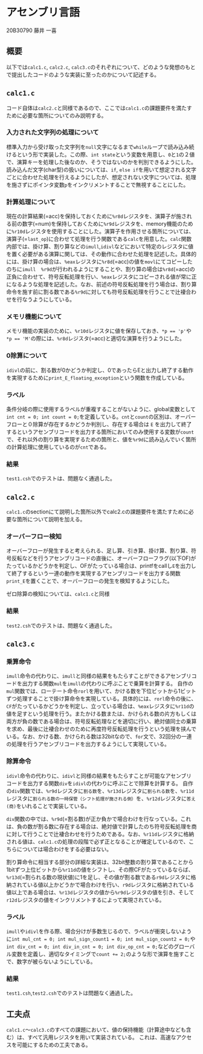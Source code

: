 # アセンブリ言語

20B30790 藤井 一喜

## 概要

以下では`calc1.c`, `calc2.c`, `calc3.c`のそれぞれについて、どのような発想のもとで提出したコードのような実装に至ったのかについて記述する。

## `calc1.c`

コード自体は`calc2.c`と同様であるので、ここでは`calc1.c`の課題要件を満たすために必要な箇所についてのみ説明する。

### 入力された文字列の処理について

  標準入力から受け取った文字列を`null`文字になるまで`while`ループで読み込み続けるという形で実装した。この際、`int state`という変数を用意し、`0`と`1`の２値で、演算キーを処理した後なのか、そうではないのかを判別できるようにした。読み込んだ文字(char型)の扱いについては、`if`, `else if`を用いて想定される文字ごとに合わせた処理を行えるようにしたが、想定されない文字については、処理を施さずにポインタ変数`p`をインクリメントすることで無視することにした。

### 計算処理について

  現在の計算結果(=acc)を保持しておくために`%r8d`レジスタを、演算子が施される前の数字(=num)を保持しておくために`%r9d`レジスタを、memory機能のために`%r10d`レジスタを使用することにした。演算子を作用させる箇所については、演算子(=`last_op`)に合わせて処理を行う関数である`calc`を用意した。`calc`関数内部では、掛け算、割り算などの`imull`,`idivl`などにおいて特定のレジスタに値を置く必要がある演算に関しては、その動作に合わせた処理を記述した。具体的には、掛け算の場合は、`%eax`レジスタに`%r8d`(=acc)の値を`movl`にてコピーしたのちに`imull  %r9d`が行われるようにすることや、割り算の場合は`%r8d`(=acc)の正負に合わせて、符号反転処理を行い、`%eax`レジスタにコピーされる値が常に正になるような処理を記述した。なお、前述の符号反転処理を行う場合は、割り算命令を施す前に割る数である`%r9d`に対しても符号反転処理を行うことで辻褄合わせを行なうようにしている。


### メモリ機能について

  メモリ機能の実装のために、`%r10d`レジスタに値を保存しておき、`*p == 'p'`や`*p == 'M'`の際には、`%r8d`レジスタ(=acc)と適切な演算を行うようにした。

### 0除算について
  `idivl`の前に、割る数が0かどうか判定し、0であったらEと出力し終了する動作を実現するために`print_E_floating_exception`という関数を作成している。

### ラベル
条件分岐の際に使用するラベルが重複することがないように、global変数として`int cnt = 0; int count = 0;`を定義している。`cnt`と`count`の区別は、オーバーフローと０除算が存在するかどうか判別し、存在する場合は `E` を出力して終了するというアセンブリコードを出力する箇所においてのみ使用する変数が`count`で、それ以外の割り算を実現するための箇所と、値を`%r9d`に読み込んでいく箇所の計算処理に使用しているのが`cnt`である。

### 結果
`test1.csh`でのテストは、問題なく通過した。
## `calc2.c`

`calc1.c`のsectionにて説明した箇所以外でcalc2.cの課題要件を満たすために必要な箇所について説明を加える。

### オーバーフロー検知

オーバーフローが発生すると考えられる、足し算、引き算、掛け算、割り算、符号反転などを行うアセンブリコードの直後に、オーバーフローフラグ(以下OF)がたっているかどうかを判定し、OFがたっている場合は、printfをcallし`E`を出力して終了するという一連の動作を実現するアセンブリコードを出力する関数`print_E`を置くことで、オーバーフローの発生を検知するようにした。

ゼロ除算の検知については、`calc1.c`と同様

### 結果

`test2.csh`でのテストは、問題なく通過した。
## `calc3.c`

### 乗算命令

`imull`命令の代わりに、`imull`と同様の結果をもたらすことができるアセンブリコードを出力する関数`mul`を`imull`の代わりに呼ぶことで乗算を計算する。
自作の`mul`関数では、ローテート命令`rorl`を用いて、かける数を下位ビットから1ビットずつ処理することで掛け算命令を実現している。具体的には、`rorl`命令の後に、`CF`がたっているかどうかを判定し、立っている場合は、`%eax`レジスタに`%r11d`の値を足すという処理を行う。またかける数または、かけられる数の片方もしくは両方が負の数である場合は、符号反転処理などを適切に行い、絶対値同士の乗算を求め、最後に辻褄合わせのために再度符号反転処理を行うという処理を挟んでいる。なお、かける数、かけられる数は32bitなので、`for`文で、32回分の一連の処理を行うアセンブリコードを出力するようにして実現している。

### 除算命令

`idivl`命令の代わりに、`idivl`と同様の結果をもたらすことが可能なアセンブリコードを出力する関数`div`を`idivl`の代わりに呼ぶことで除算を計算する。
自作の`div`関数では、`%r9d`レジスタに`割る数`を、`%r13d`レジスタに`割られる数`を、`%r11d`レジスタに`割られる数の一時保管（シフト処理が施される側）`を、`%r12d`レジスタに`答え(商)`をいれることで実装している。

`div`関数の中では、`%r9d`(=割る数)が正か負かで場合わけを行なっている。これは、負の数が割る数に存在する場合は、絶対値で計算したのち符号反転処理を商に対して行うことで辻褄合わせを行うためである。なお、`%r11d`レジスタに格納される値は、`calc1.c`の処理の段階で必ず正となることが確定しているので、こちらについては場合わけをする必要はない。

割り算命令に相当する部分の詳細な実装は、32bit整数の割り算であることから1bitずつ上位ビットから`%r11d`の値をシフトし、その際CFがたっているならば、`%r13d`(=割られる数の現状値)に1を足し、その値が割る数である`r9d`レジスタに格納されている値以上かどうかで場合わけを行い、`r9d`レジスタに格納されている値以上である場合は、`%r13d`レジスタの値から`%r9d`レジスタの値を引き、そして`r12d`レジスタの値をインクリメントするによって実現されている。

### ラベル

`imull`や`idivl`を作る際、場合分けが多数生じるので、ラベルが衝突しないように`int mul_cnt = 0; int mul_sign_count1 = 0; int mul_sign_count2 = 0;`や`int div_cnt = 0; int div_in_cnt = 0; int div_op_cnt = 0;`などのグローバル変数を定義し、適切なタイミングで`count += 2;`のような形で演算を施すことで、数字が被らないようにしている。

### 結果

`test1.csh`,`test2.csh`でのテストは問題なく通過した。
## 工夫点

`calc1.c`〜`calc3.c`のすべての課題において、値の保持機能（計算途中なども含む）は、すべて汎用レジスタを用いて実装されている。
これは、高速なアクセスを可能にするための工夫である。
